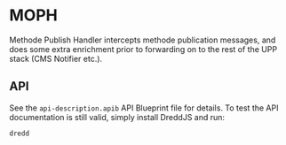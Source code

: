 # MOPH

Methode Publish Handler intercepts methode publication messages, and does some extra enrichment prior to forwarding on to the rest of the UPP stack (CMS Notifier etc.).

## API

See the `api-description.apib` API Blueprint file for details. To test the API documentation is still valid, simply install DreddJS and run:

```
dredd
```
